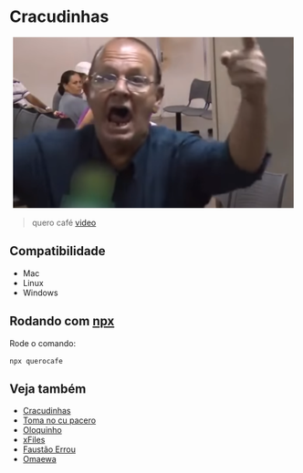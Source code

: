 # Cracudinhas
<div style="text-align: center">
    <img src="./vovoQueroCafe.png" height="300"/>
</div>

> quero café [video](https://twitter.com/ecl3sio/status/1291469302424571904?s=20)

## Compatibilidade

- Mac
- Linux
- Windows

## Rodando com [npx](https://www.npmjs.com/package/npx)
Rode o comando:

    npx querocafe

## Veja também

 - [Cracudinhas](https://github.com/nathanccarnelos/cracudinhas)
 - [Toma no cu pacero](https://github.com/imdanielpiva/tomanocupacero)
 - [Oloquinho](https://github.com/oloquinho/oloquinho)
 - [xFiles](https://github.com/BrOrlandi/xfiles/)
 - [Faustão Errou](https://github.com/BrOrlandi/faustao-errou/)
 - [Omaewa](https://github.com/BrOrlandi/omaewa/)

